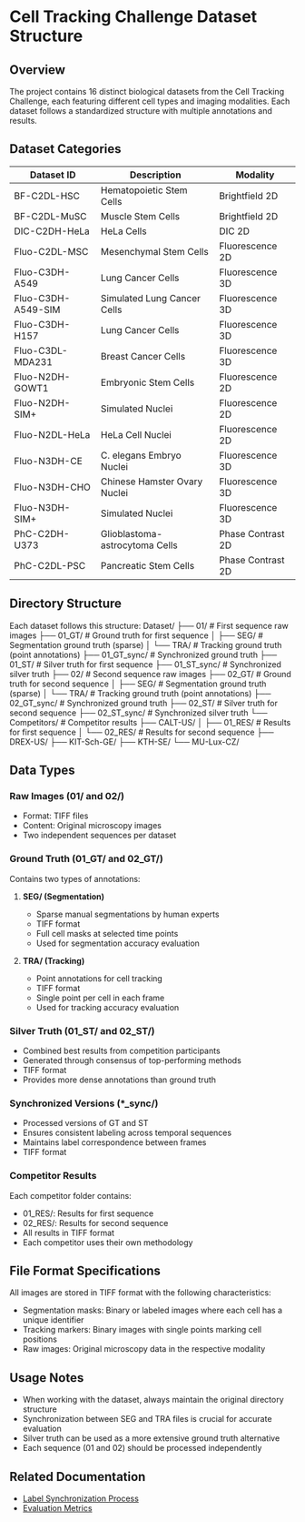 # Cell Tracking Challenge Dataset Structure

## Overview

The project contains 16 distinct biological datasets from the Cell Tracking Challenge, each featuring different cell types and imaging modalities. Each dataset follows a standardized structure with multiple annotations and results.

## Dataset Categories

| Dataset ID | Description | Modality |
|------------|-------------|----------|
| BF-C2DL-HSC | Hematopoietic Stem Cells | Brightfield 2D |
| BF-C2DL-MuSC | Muscle Stem Cells | Brightfield 2D |
| DIC-C2DH-HeLa | HeLa Cells | DIC 2D |
| Fluo-C2DL-MSC | Mesenchymal Stem Cells | Fluorescence 2D |
| Fluo-C3DH-A549 | Lung Cancer Cells | Fluorescence 3D |
| Fluo-C3DH-A549-SIM | Simulated Lung Cancer Cells | Fluorescence 3D |
| Fluo-C3DH-H157 | Lung Cancer Cells | Fluorescence 3D |
| Fluo-C3DL-MDA231 | Breast Cancer Cells | Fluorescence 3D |
| Fluo-N2DH-GOWT1 | Embryonic Stem Cells | Fluorescence 2D |
| Fluo-N2DH-SIM+ | Simulated Nuclei | Fluorescence 2D |
| Fluo-N2DL-HeLa | HeLa Cell Nuclei | Fluorescence 2D |
| Fluo-N3DH-CE | C. elegans Embryo Nuclei | Fluorescence 3D |
| Fluo-N3DH-CHO | Chinese Hamster Ovary Nuclei | Fluorescence 3D |
| Fluo-N3DH-SIM+ | Simulated Nuclei | Fluorescence 3D |
| PhC-C2DH-U373 | Glioblastoma-astrocytoma Cells | Phase Contrast 2D |
| PhC-C2DL-PSC | Pancreatic Stem Cells | Phase Contrast 2D |

## Directory Structure

Each dataset follows this structure:
Dataset/
├── 01/                 # First sequence raw images
├── 01_GT/             # Ground truth for first sequence
│   ├── SEG/           # Segmentation ground truth (sparse)
│   └── TRA/           # Tracking ground truth (point annotations)
├── 01_GT_sync/        # Synchronized ground truth
├── 01_ST/             # Silver truth for first sequence
├── 01_ST_sync/        # Synchronized silver truth
├── 02/                # Second sequence raw images
├── 02_GT/             # Ground truth for second sequence
│   ├── SEG/           # Segmentation ground truth (sparse)
│   └── TRA/           # Tracking ground truth (point annotations)
├── 02_GT_sync/        # Synchronized ground truth
├── 02_ST/             # Silver truth for second sequence
├── 02_ST_sync/        # Synchronized silver truth
└── Competitors/       # Competitor results
├── CALT-US/
│   ├── 01_RES/    # Results for first sequence
│   └── 02_RES/    # Results for second sequence
├── DREX-US/
├── KIT-Sch-GE/
├── KTH-SE/
└── MU-Lux-CZ/
## Data Types

### Raw Images (01/ and 02/)
- Format: TIFF files
- Content: Original microscopy images
- Two independent sequences per dataset

### Ground Truth (01_GT/ and 02_GT/)
Contains two types of annotations:

1. **SEG/ (Segmentation)**
   - Sparse manual segmentations by human experts
   - TIFF format
   - Full cell masks at selected time points
   - Used for segmentation accuracy evaluation

2. **TRA/ (Tracking)**
   - Point annotations for cell tracking
   - TIFF format
   - Single point per cell in each frame
   - Used for tracking accuracy evaluation

### Silver Truth (01_ST/ and 02_ST/)
- Combined best results from competition participants
- Generated through consensus of top-performing methods
- TIFF format
- Provides more dense annotations than ground truth

### Synchronized Versions (*_sync/)
- Processed versions of GT and ST
- Ensures consistent labeling across temporal sequences
- Maintains label correspondence between frames
- TIFF format

### Competitor Results
Each competitor folder contains:
- 01_RES/: Results for first sequence
- 02_RES/: Results for second sequence
- All results in TIFF format
- Each competitor uses their own methodology

## File Format Specifications

All images are stored in TIFF format with the following characteristics:
- Segmentation masks: Binary or labeled images where each cell has a unique identifier
- Tracking markers: Binary images with single points marking cell positions
- Raw images: Original microscopy data in the respective modality

## Usage Notes

- When working with the dataset, always maintain the original directory structure
- Synchronization between SEG and TRA files is crucial for accurate evaluation
- Silver truth can be used as a more extensive ground truth alternative
- Each sequence (01 and 02) should be processed independently

## Related Documentation

- [Label Synchronization Process](../data_processing/label_synchronization.md)
- [Evaluation Metrics](../evaluation/metrics.md)
